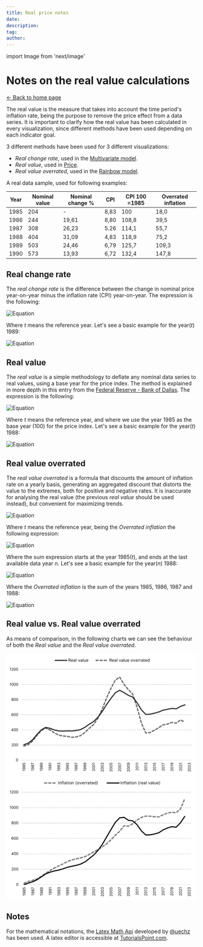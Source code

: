 ```yaml
---
title: Real price notes
date:
description:
tag:
author:
---
```


import Image from 'next/image'

# Notes on the real value calculations

<div class="meta-line"><a class="meta-back" href="/">← Back to home page</a></div>

The real value is the measure that takes into account the time period's inflation rate, being the purpose to remove the price effect from a data series. It is important to clarify how the real value has been calculated in every visualization, since different methods have been used depending on each indicator goal.

3 different methods have been used for 3 different visualizations:

- _Real change rate_, used in the [Multivariate model](/multivariate).
- _Real value_, used in [Price](/price).
- _Real value overrated_, used in the [Rainbow model](/rainbow).

A real data sample, used for following examples:

| Year | Nominal value | Nominal change % | CPI | CPI 100 =1985 | Overrated inflation |
| --- | --- | --- | --- | --- | --- |
| 1985 | 204 | - | 8,83 | 100  | 18,0 |
| 1986 | 244 | 19,61 | 8,80 | 108,8 | 39,5 |
| 1987 | 308 | 26,23 | 5.26 | 114,1 | 55,7 |
| 1988 | 404 | 31,09 | 4,83 | 118,9 | 75,2 |
| 1989 | 503 | 24,46 | 6,79 | 125,7 | 109,3 |
| 1990 | 573 | 13,93 | 6,72 | 132,4 | 147,8 |

## Real change rate

The _real change rate_ is the difference between the change in nominal price year-on-year minus the inflation rate (CPI) year-on-year. The expression is the following:

![Equation](https://math.vercel.app/?bgcolor=auto&from=Real\:change\:rate\:_{t}=Nominal\:rate\:_{t}-Inflation\:rate\:_{t})

Where _t_ means the reference year. Let's see a basic example for the year(_t_) 1989:

![Equation](https://math.vercel.app/?bgcolor=auto&from=Real\:change\:rate\:_{1989}=24,46\:-6,79\:=17,67)

## Real value

The _real value_ is a simple methodology to deflate any nominal data series to real values, using a base year for the price index. The method is explained in more depth in this entry from the [Federal Reserve - Bank of Dallas](https://www.dallasfed.org/research/basics/nominal.aspx). The expression is the following:

![Equation](https://math.vercel.app?from=Real\:value\:_{t}=\frac{Nominal\:value\:_{t}}{Price\:index\:_{t}}\times100)

Where _t_ means the reference year, and where we use the year 1985 as the base year (100) for the price index. Let's see a basic example for the year(_t_) 1988:

![Equation](https://math.vercel.app/?bgcolor=auto&from=Real\:value\:_{1988}=\frac{404}{118,90}\times100=339,78)

## Real value overrated

The _real value overrated_ is a formula that discounts the amount of inflation rate on a yearly basis, generating an aggregated discount that distorts the value to the extremes, both for positive and negative rates. It is inaccurate for analysing the real value (the previous _real value_ should be used instead), but convenient for maximizing trends.

![Equation](https://math.vercel.app?from=Real\:value\:overrated\:_{t}=Nominal\:value\:_{t}-Overrated\:Inflation\:_{t})

Where _t_ means the reference year, being the _Overrated inflation_ the following expression:

![Equation](https://math.vercel.app/?bgcolor=auto&from=Overrated\:Inflation\:_{t}=\displaystyle\sum\limits_{t=1985}^n\:\frac{Nominal\:value\:_{t}\:\times\:Inflation\:rate\:_{t}}{100})

Where the sum expression starts at the year 1985(_t_), and ends at the last available data year _n_. Let's see a basic example for the year(_n_) 1988:

![Equation](https://math.vercel.app?from=Real\:value\:overrated\:_{1988}=404\:-75,20=328,80)

Where the _Overrated inflation_ is the sum of the years 1985, 1986, 1987 and 1988:

![Equation](https://math.vercel.app?from=Overrated\:Inflation\:_{1988}=\frac{204\:\times\:8,83\:}{100}+\frac{244\:\:\times\:8,80\:}{100}+\frac{308\:\:\times\:5,26\:}{100}+\frac{404\:\:\times\:4,83\:}{100}=75,20)

## Real value vs. Real value overrated

As means of comparison, in the following charts we can see the behaviour of both the _Real value_ and the _Real value overrated_.

[![Overrated](/images/overrated1.png)](/images/overrated1.png)
[![Overrated](/images/overrated2.png)](/images/overrated2.png)

## Notes

For the mathematical notations, the [Latex Math Api](https://math.vercel.app/home) developed by [@uechz](https://twitter.com/uechz) has been used. A latex editor is accessible at [TutorialsPoint.com](https://www.tutorialspoint.com/latex_equation_editor.htm).
